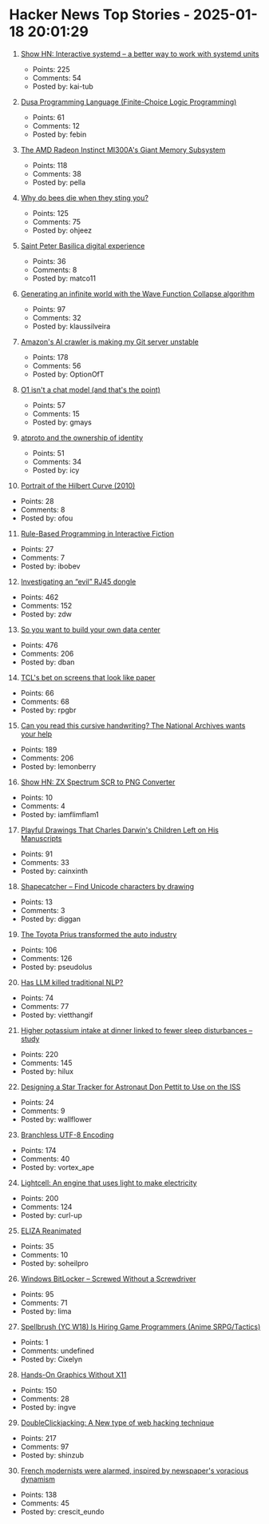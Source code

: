 # Hacker News Top Stories - 2025-01-18 20:01:29

1. [Show HN: Interactive systemd – a better way to work with systemd units](https://isd-project.github.io/isd/)
   - Points: 225
   - Comments: 54
   - Posted by: kai-tub

2. [Dusa Programming Language (Finite-Choice Logic Programming)](https://dusa.rocks/docs/)
   - Points: 61
   - Comments: 12
   - Posted by: febin

3. [The AMD Radeon Instinct MI300A's Giant Memory Subsystem](https://chipsandcheese.com/p/inside-the-amd-radeon-instinct-mi300as)
   - Points: 118
   - Comments: 38
   - Posted by: pella

4. [Why do bees die when they sting you?](https://www.subanima.org/bees/)
   - Points: 125
   - Comments: 75
   - Posted by: ohjeez

5. [Saint Peter Basilica digital experience](https://virtual.basilicasanpietro.va/en)
   - Points: 36
   - Comments: 8
   - Posted by: matco11

6. [Generating an infinite world with the Wave Function Collapse algorithm](https://marian42.de/article/infinite-wfc/)
   - Points: 97
   - Comments: 32
   - Posted by: klaussilveira

7. [Amazon's AI crawler is making my Git server unstable](https://xeiaso.net/notes/2025/amazon-crawler/)
   - Points: 178
   - Comments: 56
   - Posted by: OptionOfT

8. [O1 isn't a chat model (and that's the point)](https://www.latent.space/p/o1-skill-issue)
   - Points: 57
   - Comments: 15
   - Posted by: gmays

9. [atproto and the ownership of identity](https://anirudh.fi/blog/identity/)
   - Points: 51
   - Comments: 34
   - Posted by: icy

10. [Portrait of the Hilbert Curve (2010)](https://corte.si/posts/code/hilbert/portrait/)
   - Points: 28
   - Comments: 8
   - Posted by: ofou

11. [Rule-Based Programming in Interactive Fiction](https://eblong.com/zarf/essays/rule-based-if/index.html)
   - Points: 27
   - Comments: 7
   - Posted by: ibobev

12. [Investigating an “evil” RJ45 dongle](https://lcamtuf.substack.com/p/investigating-an-evil-rj45-dongle)
   - Points: 462
   - Comments: 152
   - Posted by: zdw

13. [So you want to build your own data center](https://blog.railway.com/p/data-center-build-part-one)
   - Points: 476
   - Comments: 206
   - Posted by: dban

14. [TCL's bet on screens that look like paper](https://notes.ghed.in/posts/2025/tcl-nxtpaper-screen-tech/)
   - Points: 66
   - Comments: 68
   - Posted by: rpgbr

15. [Can you read this cursive handwriting? The National Archives wants your help](https://www.smithsonianmag.com/smart-news/can-you-read-this-cursive-handwriting-the-national-archives-wants-your-help-180985833/)
   - Points: 189
   - Comments: 206
   - Posted by: lemonberry

16. [Show HN: ZX Spectrum SCR to PNG Converter](https://www.esp32rainbow.com/tools/scr-to-png)
   - Points: 10
   - Comments: 4
   - Posted by: iamflimflam1

17. [Playful Drawings That Charles Darwin's Children Left on His Manuscripts](https://www.openculture.com/2025/01/discover-the-playful-drawings-that-charles-darwins-children-left-on-his-manuscripts.html)
   - Points: 91
   - Comments: 33
   - Posted by: cainxinth

18. [Shapecatcher – Find Unicode characters by drawing](https://shapecatcher.com/)
   - Points: 13
   - Comments: 3
   - Posted by: diggan

19. [The Toyota Prius transformed the auto industry](https://spectrum.ieee.org/toyota-prius-transformed-auto-industry)
   - Points: 106
   - Comments: 126
   - Posted by: pseudolus

20. [Has LLM killed traditional NLP?](https://medium.com/altitudehq/is-traditional-nlp-dead-05544ae7d756)
   - Points: 74
   - Comments: 77
   - Posted by: vietthangif

21. [Higher potassium intake at dinner linked to fewer sleep disturbances – study](https://www.nutraingredients-asia.com/Article/2025/01/07/higher-potassium-intake-at-dinner-linked-to-fewer-sleep-disturbances/)
   - Points: 220
   - Comments: 145
   - Posted by: hilux

22. [Designing a Star Tracker for Astronaut Don Pettit to Use on the ISS](https://petapixel.com/2025/01/14/designing-a-star-tracker-for-astronaut-don-pettit-to-use-on-the-iss/)
   - Points: 24
   - Comments: 9
   - Posted by: wallflower

23. [Branchless UTF-8 Encoding](https://cceckman.com/writing/branchless-utf8-encoding/)
   - Points: 174
   - Comments: 40
   - Posted by: vortex_ape

24. [Lightcell: An engine that uses light to make electricity](https://www.lightcellenergy.com/)
   - Points: 200
   - Comments: 124
   - Posted by: curl-up

25. [ELIZA Reanimated](https://arxiv.org/abs/2501.06707)
   - Points: 35
   - Comments: 10
   - Posted by: soheilpro

26. [Windows BitLocker – Screwed Without a Screwdriver](https://neodyme.io/en/blog/bitlocker_screwed_without_a_screwdriver/)
   - Points: 95
   - Comments: 71
   - Posted by: lima

27. [Spellbrush (YC W18) Is Hiring Game Programmers (Anime SRPG/Tactics)](undefined)
   - Points: 1
   - Comments: undefined
   - Posted by: Cixelyn

28. [Hands-On Graphics Without X11](https://blogsystem5.substack.com/p/netbsd-graphics-wo-x11)
   - Points: 150
   - Comments: 28
   - Posted by: ingve

29. [DoubleClickjacking: A New type of web hacking technique](https://www.paulosyibelo.com/2024/12/doubleclickjacking-what.html)
   - Points: 217
   - Comments: 97
   - Posted by: shinzub

30. [French modernists were alarmed, inspired by newspaper's voracious dynamism](https://aeon.co/essays/the-french-modernists-loathed-and-loved-the-mass-media-of-their-day)
   - Points: 138
   - Comments: 45
   - Posted by: crescit_eundo


